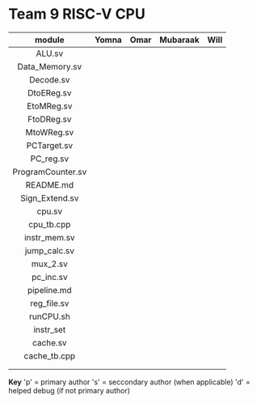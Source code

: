 # Team 9 RISC-V CPU

| module      | Yomna | Omar | Mubaraak | Will |
| :------:    | :------: | :------: | :------: | :------: |
| ALU.sv |  |  |  |  |
| Data_Memory.sv |  |  |  |  |
| Decode.sv |  |  |  |  |
| DtoEReg.sv |  |  |  |  |
| EtoMReg.sv |  |  |  |  |
| FtoDReg.sv |  |  |  |  |
| MtoWReg.sv |  |  |  |  |
| PCTarget.sv |  |  |  |  |
| PC_reg.sv |  |  |  |  |
| ProgramCounter.sv |  |  |  |  |
| README.md |  |  |  |  |
| Sign_Extend.sv |  |  |  |  |
| cpu.sv |  |  |  |  |
| cpu_tb.cpp |  |  |  |  |
| instr_mem.sv |  |  |  |  |
| jump_calc.sv |  |  |  |  |
| mux_2.sv |  |  |  |  |
| pc_inc.sv |  |  |  |  |
| pipeline.md |  |  |  |  |
| reg_file.sv |  |  |  |  |
| runCPU.sh |  |  |  |  |
| instr_set |  |  |  |  |
| cache.sv |  |  |  |  |
| cache_tb.cpp |  |  |  |  |
|  |  |  |  |  |
|  |  |  |  |  |


**Key**
'p' = primary author
's' = seccondary author (when applicable)
'd' = helped debug (if not primary author)
 